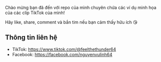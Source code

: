 Chào mừng bạn đã đến với repo của mình chuyên chứa các ví dụ minh họa của các clip TikTok của mình!

Hãy like, share, comment và bắn tim nếu bạn cảm thấy hữu ích 😘

## Thông tin liên hệ
* TikTok: https://www.tiktok.com/@feelthethunder64
* Facebook: https://facebook.com/nguyenvulinh64
